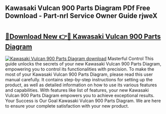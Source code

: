 ## Kawasaki Vulcan 900 Parts Diagram PDf Free Download - Part-nrI Service Owner Guide rjweX

# <h2><a href="http://dfkg0jl.blite.top/?on=Kawasaki+Vulcan+900+Parts+Diagram">🔗Download New 👉🔴 Kawasaki Vulcan 900 Parts Diagram</a></h2>

[![Kawasaki Vulcan 900 Parts Diagram download](https://i.imgur.com/lujVjoI.png)](http://dfkg0jl.blite.top/?on=Kawasaki+Vulcan+900+Parts+Diagram)
Masterful Control This guide unlocks the secrets of your new Kawasaki Vulcan 900 Parts Diagram, empowering you to control its functionalities with precision. To make the most of your Kawasaki Vulcan 900 Parts Diagram, please read this user manual carefully. It contains step-by-step instructions for setting up the product, as well as detailed information on how to use its various features and capabilities. With features like list of features, your new Kawasaki Vulcan 900 Parts Diagram empowers you to achieve exceptional results. Your Success is Our Goal Kawasaki Vulcan 900 Parts Diagram. We are here to ensure your complete satisfaction with your new product.

